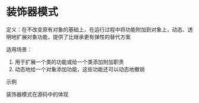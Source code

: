 # 装饰器模式

定义：在不改变原有对象的基础上，在运行过程中将功能附加到对象上，动态、透明地扩展对象功能，提供了比继承更有弹性的替代方案

适用场景：

1. 用于扩展一个类的功能或给一个类添加附加职责
2. 动态地给一个对象添加功能，这些功能还可以动态地撤销

示例

装饰器模式在源码中的体现
